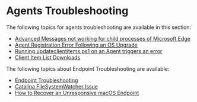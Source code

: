 [title]: # (Agents Troubleshooting)
[tags]: # (agents)
[priority]: # (10)
# Agents Troubleshooting

The following topics for agents troubleshooting are available in this section:

* [Advanced Messages not working for child processes of Microsoft Edge](advanced-messages-not-working-edge.md)
* [Agent Registration Error Following an OS Upgrade](agent-not-registering.md)
* [Running updateclientitems.ps1 on an Agent triggers an error](agent-ps1-update.md)
* [Client Item List Downloads](failed-downloading-windows-group-policies-client-item-list.md)

The following topics about Endpoint Troubleshooting are available:

* [Endpoint Troubleshooting](endpoint-issues.md)
* [Catalina FileSystemWatcher Issue](../../macOS/ts/filesystemwatcher.md)
* [How to Recover an Unresponsive macOS Endpoint](../../macOS/ts/recover-unresponsive-macOS-endpoint.md)